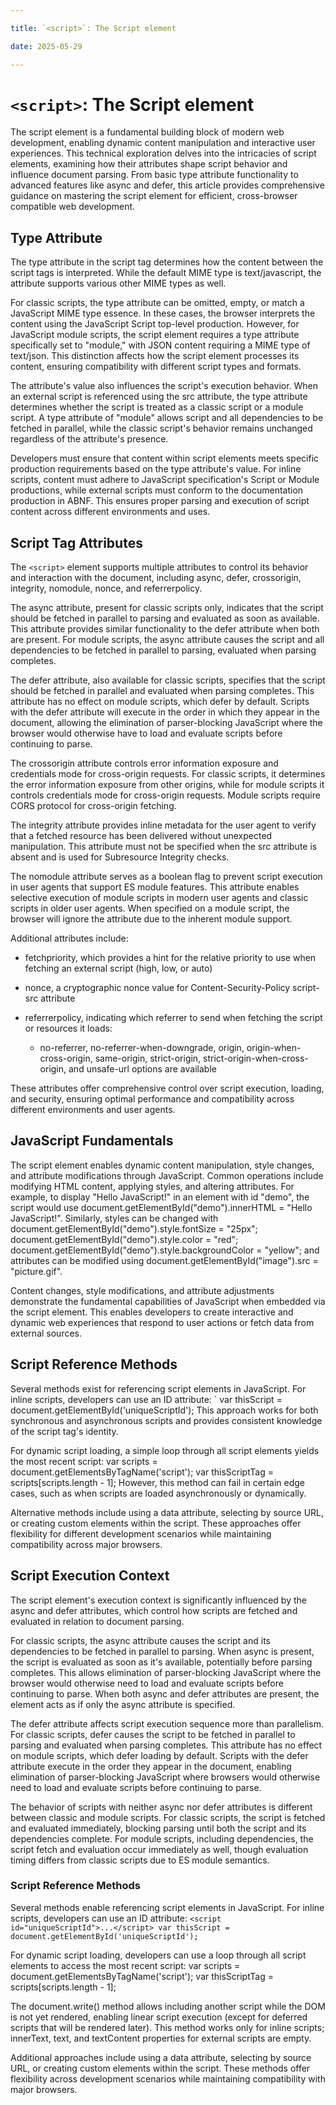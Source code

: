 ```yaml
---

title: `<script>`: The Script element

date: 2025-05-29

---
```



# `<script>`: The Script element

The script element is a fundamental building block of modern web development, enabling dynamic content manipulation and interactive user experiences. This technical exploration delves into the intricacies of script elements, examining how their attributes shape script behavior and influence document parsing. From basic type attribute functionality to advanced features like async and defer, this article provides comprehensive guidance on mastering the script element for efficient, cross-browser compatible web development.


## Type Attribute

The type attribute in the script tag determines how the content between the script tags is interpreted. While the default MIME type is text/javascript, the attribute supports various other MIME types as well.

For classic scripts, the type attribute can be omitted, empty, or match a JavaScript MIME type essence. In these cases, the browser interprets the content using the JavaScript Script top-level production. However, for JavaScript module scripts, the script element requires a type attribute specifically set to "module," with JSON content requiring a MIME type of text/json. This distinction affects how the script element processes its content, ensuring compatibility with different script types and formats.

The attribute's value also influences the script's execution behavior. When an external script is referenced using the src attribute, the type attribute determines whether the script is treated as a classic script or a module script. A type attribute of "module" allows script and all dependencies to be fetched in parallel, while the classic script's behavior remains unchanged regardless of the attribute's presence.

Developers must ensure that content within script elements meets specific production requirements based on the type attribute's value. For inline scripts, content must adhere to JavaScript specification's Script or Module productions, while external scripts must conform to the documentation production in ABNF. This ensures proper parsing and execution of script content across different environments and uses.


## Script Tag Attributes

The `<script>` element supports multiple attributes to control its behavior and interaction with the document, including async, defer, crossorigin, integrity, nomodule, nonce, and referrerpolicy.

The async attribute, present for classic scripts only, indicates that the script should be fetched in parallel to parsing and evaluated as soon as available. This attribute provides similar functionality to the defer attribute when both are present. For module scripts, the async attribute causes the script and all dependencies to be fetched in parallel to parsing, evaluated when parsing completes.

The defer attribute, also available for classic scripts, specifies that the script should be fetched in parallel and evaluated when parsing completes. This attribute has no effect on module scripts, which defer by default. Scripts with the defer attribute will execute in the order in which they appear in the document, allowing the elimination of parser-blocking JavaScript where the browser would otherwise have to load and evaluate scripts before continuing to parse.

The crossorigin attribute controls error information exposure and credentials mode for cross-origin requests. For classic scripts, it determines the error information exposure from other origins, while for module scripts it controls credentials mode for cross-origin requests. Module scripts require CORS protocol for cross-origin fetching.

The integrity attribute provides inline metadata for the user agent to verify that a fetched resource has been delivered without unexpected manipulation. This attribute must not be specified when the src attribute is absent and is used for Subresource Integrity checks.

The nomodule attribute serves as a boolean flag to prevent script execution in user agents that support ES module features. This attribute enables selective execution of module scripts in modern user agents and classic scripts in older user agents. When specified on a module script, the browser will ignore the attribute due to the inherent module support.

Additional attributes include:

- fetchpriority, which provides a hint for the relative priority to use when fetching an external script (high, low, or auto)

- nonce, a cryptographic nonce value for Content-Security-Policy script-src attribute

- referrerpolicy, indicating which referrer to send when fetching the script or resources it loads:

  - no-referrer, no-referrer-when-downgrade, origin, origin-when-cross-origin, same-origin, strict-origin, strict-origin-when-cross-origin, and unsafe-url options are available

These attributes offer comprehensive control over script execution, loading, and security, ensuring optimal performance and compatibility across different environments and user agents.


## JavaScript Fundamentals

The script element enables dynamic content manipulation, style changes, and attribute modifications through JavaScript. Common operations include modifying HTML content, applying styles, and altering attributes. For example, to display "Hello JavaScript!" in an element with id "demo", the script would use document.getElementById("demo").innerHTML = "Hello JavaScript!". Similarly, styles can be changed with document.getElementById("demo").style.fontSize = "25px"; document.getElementById("demo").style.color = "red"; document.getElementById("demo").style.backgroundColor = "yellow"; and attributes can be modified using document.getElementById("image").src = "picture.gif".

Content changes, style modifications, and attribute adjustments demonstrate the fundamental capabilities of JavaScript when embedded via the script element. This enables developers to create interactive and dynamic web experiences that respond to user actions or fetch data from external sources.


## Script Reference Methods

Several methods exist for referencing script elements in JavaScript. For inline scripts, developers can use an ID attribute: `<script id="uniqueScriptId">...</script> var thisScript = document.getElementById('uniqueScriptId'); </script> This approach works for both synchronous and asynchronous scripts and provides consistent knowledge of the script tag's identity.

For dynamic script loading, a simple loop through all script elements yields the most recent script: var scripts = document.getElementsByTagName('script'); var thisScriptTag = scripts[scripts.length - 1]; However, this method can fail in certain edge cases, such as when scripts are loaded asynchronously or dynamically.

Alternative methods include using a data attribute, selecting by source URL, or creating custom elements within the script. These approaches offer flexibility for different development scenarios while maintaining compatibility across major browsers.


## Script Execution Context

The script element's execution context is significantly influenced by the async and defer attributes, which control how scripts are fetched and evaluated in relation to document parsing.

For classic scripts, the async attribute causes the script and its dependencies to be fetched in parallel to parsing. When async is present, the script is evaluated as soon as it's available, potentially before parsing completes. This allows elimination of parser-blocking JavaScript where the browser would otherwise need to load and evaluate scripts before continuing to parse. When both async and defer attributes are present, the element acts as if only the async attribute is specified.

The defer attribute affects script execution sequence more than parallelism. For classic scripts, defer causes the script to be fetched in parallel to parsing and evaluated when parsing completes. This attribute has no effect on module scripts, which defer loading by default. Scripts with the defer attribute execute in the order they appear in the document, enabling elimination of parser-blocking JavaScript where browsers would otherwise need to load and evaluate scripts before continuing to parse.

The behavior of scripts with neither async nor defer attributes is different between classic and module scripts. For classic scripts, the script is fetched and evaluated immediately, blocking parsing until both the script and its dependencies complete. For module scripts, including dependencies, the script fetch and evaluation occur immediately as well, though evaluation timing differs from classic scripts due to ES module semantics.


### Script Reference Methods

Several methods enable referencing script elements in JavaScript. For inline scripts, developers can use an ID attribute: `<script id="uniqueScriptId">...</script> var thisScript = document.getElementById('uniqueScriptId');`

For dynamic script loading, developers can use a loop through all script elements to access the most recent script: var scripts = document.getElementsByTagName('script'); var thisScriptTag = scripts[scripts.length - 1];

The document.write() method allows including another script while the DOM is not yet rendered, enabling linear script execution (except for deferred scripts that will be rendered later). This method works only for inline scripts; innerText, text, and textContent properties for external scripts are empty.

Additional approaches include using a data attribute, selecting by source URL, or creating custom elements within the script. These methods offer flexibility across development scenarios while maintaining compatibility with major browsers.

